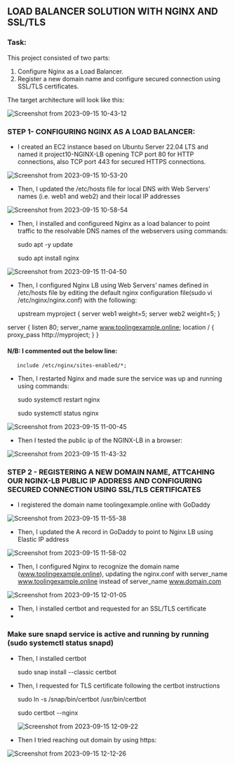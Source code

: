 ## LOAD BALANCER SOLUTION WITH NGINX AND SSL/TLS

### Task:
This project consisted of two parts:

1) Configure Nginx as a Load Balancer.
2) Register a new domain name and configure secured connection using SSL/TLS certificates.

The target architecture will look like this:

![Screenshot from 2023-09-15 10-43-12](https://github.com/AbooHamzah/darey.io-pbl/assets/108676700/dce07b21-f645-4270-8b7b-e101f72cf5e9)


### STEP 1- CONFIGURING NGINX AS A LOAD BALANCER:

- I created an EC2 instance based on Ubuntu Server 22.04 LTS and named it project10-NGINX-LB  opening TCP port 80 for HTTP connections, also TCP port 443 for secured HTTPS connections.

![Screenshot from 2023-09-15 10-53-20](https://github.com/AbooHamzah/darey.io-pbl/assets/108676700/73186e57-7310-4813-92ab-59d52883eabe)

 - Then, I updated the /etc/hosts file for local DNS with Web Servers’ names (i.e. web1 and web2) and their local IP addresses

![Screenshot from 2023-09-15 10-58-54](https://github.com/AbooHamzah/darey.io-pbl/assets/108676700/57eab383-24df-4580-8b84-247b31fa40a5)

- Then, I installed and configureed Nginx as a load balancer to point traffic to the resolvable DNS names of the webservers using commands:

  sudo apt -y update

  sudo apt install nginx
  
![Screenshot from 2023-09-15 11-04-50](https://github.com/AbooHamzah/darey.io-pbl/assets/108676700/ae61ca6c-6a42-4990-b540-671acac33f53)

- Then, I configured Nginx LB using Web Servers’ names defined in /etc/hosts file by editing the default nginx configuration file(sudo vi /etc/nginx/nginx.conf) with the following:

  upstream myproject {
    server web1 weight=5;
    server web2 weight=5;
  }

server {
    listen 80;
    server_name www.toolingexample.online;
    location / {
      proxy_pass http://myproject;
    }
  }

#### N/B: I commented out the below line:

       include /etc/nginx/sites-enabled/*;



- Then, I restarted Nginx and made sure the service was up and running using commands:

  sudo systemctl restart nginx
  
  sudo systemctl status nginx

![Screenshot from 2023-09-15 11-00-45](https://github.com/AbooHamzah/darey.io-pbl/assets/108676700/1920aeb2-6a24-41b8-bf7d-9c6863977c73)


- Then I tested the public ip of the NGINX-LB in a browser:

![Screenshot from 2023-09-15 11-43-32](https://github.com/AbooHamzah/darey.io-pbl/assets/108676700/a134a070-b200-47f4-a21b-9f44ee3af784)


### STEP 2 - REGISTERING A NEW DOMAIN NAME, ATTCAHING OUR NGINX-LB PUBLIC IP ADDRESS AND CONFIGURING SECURED CONNECTION USING SSL/TLS CERTIFICATES

- I registered the domain name toolingexample.online with GoDaddy

![Screenshot from 2023-09-15 11-55-38](https://github.com/AbooHamzah/darey.io-pbl/assets/108676700/5cf9c984-60dd-4381-b6ce-e31642b9efbb)

- Then, I updated the A record in GoDaddy to point to Nginx LB using Elastic IP address

![Screenshot from 2023-09-15 11-58-02](https://github.com/AbooHamzah/darey.io-pbl/assets/108676700/45745e47-0e4f-49f1-b5fd-593be0461dc1)

- Then, I configured Nginx to recognize the domain name (www.toolingexample.online), updating the nginx.conf with server_name www.toolingexample.online instead of server_name www.domain.com

![Screenshot from 2023-09-15 12-01-05](https://github.com/AbooHamzah/darey.io-pbl/assets/108676700/bb887be5-59e1-4246-a0ec-fba9bc88999e)

- Then, I installed certbot and requested for an SSL/TLS certificate
- 
### Make sure snapd service is active and running by running (sudo systemctl status snapd)

- Then, I installed certbot

  sudo snap install --classic certbot

- Then, I requested for TLS certificate following the certbot instructions 

  sudo ln -s /snap/bin/certbot /usr/bin/certbot
  
  sudo certbot --nginx

  ![Screenshot from 2023-09-15 12-09-22](https://github.com/AbooHamzah/darey.io-pbl/assets/108676700/52ce9fc4-97b3-4015-904b-b0fa162f9546)

- Then I tried reaching out domain by using https:

![Screenshot from 2023-09-15 12-12-26](https://github.com/AbooHamzah/darey.io-pbl/assets/108676700/acbd2b5c-a915-4ff4-a03a-1ca4aa065e40)

